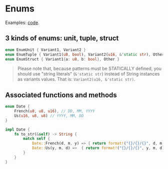 # Enums

Examples: [code](src/enums.rs).

## 3 kinds of enums: unit, tuple, struct

```rust
enum EnumUnit { Variant1, Variant2 }
enum EnumTuple { Variant1(u8, bool), Variant2(u16, &'static str), Other }
enum EnumStruct { Variant1{a: u8, b: bool}, Other }
```

> Please note that, because patterns must be STATICALLY defined, you should use "string literals"
> (`&'static str`) instead of String instances as variants values. That is: `Variant2(u16, &'static str)`.

## Associated functions and methods

```rust
enum Date {
    French(u8, u8, u16), // DD, MM, YYYY
    Us(u16, u8, u8) // YYYY, MM, DD
}

impl Date {
    fn to_str(&self) -> String {
        match self {
            Date::French(d, m, y) => { return format!("{}/{}/{}", d, m, y) }
            Date::Us(y, m, d) =>  { return format!("{}/{}/{}", y, m, d) }
        }
    }
}
```
